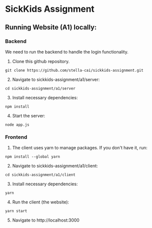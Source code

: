 # SickKids Assignment

## Running Website (A1) locally:

### Backend
We need to run the backend to handle the login functionality.

1. Clone this github repository.

`git clone https://github.com/stella-cai/sickkids-assignment.git`

2. Navigate to sickkids-assignment/a1/server:

`cd sickkids-assignment/a1/server`

3. Install necessary dependencies:

 `npm install`
 
4. Start the server:

`node app.js`

### Frontend
1. The client uses yarn to manage packages. If you don't have it, run:

`npm install --global yarn`

2. Navigate to sickkids-assignment/a1/client:

`cd sickkids-assignment/a1/client`

3. Install necessary dependencies:

`yarn`

4. Run the client (the website):

`yarn start`

5. Navigate to http://localhost:3000
